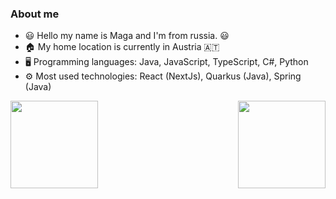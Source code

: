 ### About me

  - 😃 Hello my name is Maga and I'm from russia. 😃
  - 🏠 My home location is currently in Austria 🇦🇹 
  - 🖥️ Programming languages: Java, JavaScript, TypeScript, C#, Python
  - ⚙️ Most used technologies: React (NextJs), Quarkus (Java), Spring (Java)

 <p>
  <a href="https://waylonwalker.com/latest"><img height="140" align='right' src="https://github-readme-stats.vercel.app/api/top-langs/?username=ReaperMaga&layout=compact&theme=radical"></a>
</p>
<a href="https://github.com/anuraghazra/github-readme-stats">
  <img height="140" align="center" src="https://github-readme-stats.vercel.app/api?username=ReaperMaga&count_private=true&show_icons=true&theme=radical" />
</a>

